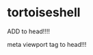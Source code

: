 # tortoiseshell


ADD <meta name="viewport" content="width=device-width, initial-scale=1"> to head!!!!

meta viewport tag to head!!!
